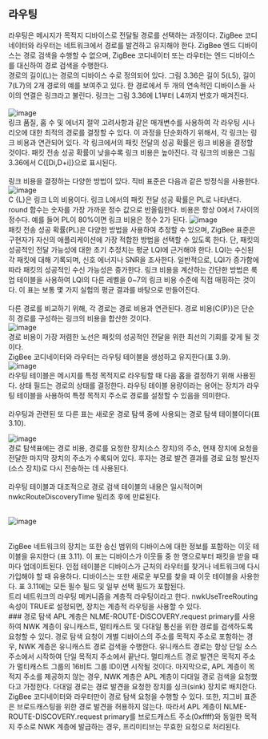 ## 라우팅 
라우팅은 메시지가 목적지 디바이스로 전달될 경로를 선택하는 과정이다. ZigBee 코디네이터와 라우터는 네트워크에서 경로를 발견하고 유지해야 한다. ZigBee 엔드 디바이스는 경로 검색을 수행할 수 없으며, ZigBee 코디네이터 또는 라우터는 엔드 디바이스를 대신하여 경로 검색을 수행한다.
<br>
경로의 길이(L)는 경로의 디바이스 수로 정의되어 있다. 그림 3.36은 길이 5(L5), 길이 7(L7)의 2개 경로의 예를 보여주고 있다. 한 경로에서 두 개의 연속적인 디바이스들 사이의 연결은 링크라고 불린다. 링크는 그림 3.36에 L1부터 L4까지 번호가 매겨진다.
<br><br>
![image](https://user-images.githubusercontent.com/38284141/53296883-29bc6200-3858-11e9-89d4-628a14b7964f.png)
<br>
링크 품질, 홉 수 및 에너지 절약 고려사항과 같은 매개변수를 사용하여 각 라우팅 시나리오에 대한 최적의 경로를 결정할 수 있다. 이 과정을 단순화하기 위해서, 각 링크는 링크 비용과 연관되어 있다. 각 링크에서의 패킷 전달의 성공 확률은 링크 비용을 결정할 것이다. 패킷 전송 성공 확률이 낮을수록 링크 비용은 높아진다. 각 링크의 비용은 그림 3.36에서 C{[Di,D+i]}으로 표시된다.<br>
<br>
링크 비용을 결정하는 다양한 방법이 있다. 직비 표준은 다음과 같은 방정식을 사용한다.<br>
![image](https://user-images.githubusercontent.com/38284141/53296921-37261c00-3859-11e9-93f3-0e5bc039bab0.png)
<br>
C {L}은 링크 L의 비용이다. 링크 L에서의 패킷 전달 성공 확률은 PL로 나타낸다. round 함수는 숫자를 가장 가까운 정수 값으로 반올림한다. 비용은 항상 0에서 7사이의 정수다. 예를 들어 PL이 80%이면 링크 비용은 정수 2가 된다.
![image](https://user-images.githubusercontent.com/38284141/53296941-06de7d80-3859-11e9-99ea-155a0aff2a1b.png)
<br>
패킷 전송 성공 확률(PL)은 다양한 방법을 사용하여 추정할 수 있으며, ZigBee 표준은 구현자가 자신의 애플리케이션에 가장 적합한 방법을 선택할 수 있도록 한다. 단, 패킷의 성공적인 전달 가능성에 대한 초기 추정치는 평균 LQI에 근거해야 한다. LQI는 수신된 각 패킷에 대해 기록되며, 신호 에너지나 SNR을 조사한다. 일반적으로, LQI가 증가함에 따라 패킷의 성공적인 수신 가능성은 증가한다. 링크 비용을 계산하는 간단한 방법은 룩업 테이블을 사용하여 LQI의 다른 레벨을 0~7의 링크 비용 수준에 직접 매핑하는 것이다. 이 표는 보통 몇 가지 실험의 평균 결과를 바탕으로 만들어진다.<br>
<br>
다른 경로를 비교하기 위해, 각 경로는 경로 비용과 연관된다. 경로 비용(C{P})은 단순히 경로를 구성하는 링크의 비용을 합산한 것이다.<br>
![image](https://user-images.githubusercontent.com/38284141/53297833-9c810980-3867-11e9-9f0e-920b5713df4c.png)
<br>
경로 비용이 가장 저렴한 노선은 패킷의 성공적인 전달을 위한 최선의 기회를 갖게 될 것이다. <br>
ZigBee 코디네이터와 라우터는 라우팅 테이블을 생성하고 유지한다(표 3.9). <br>
![image](https://user-images.githubusercontent.com/38284141/53297846-d6521000-3867-11e9-9a74-da4956b46496.png)
<br>
라우팅 테이블은 메시지를 특정 목적지로 라우팅할 때 다음 홉을 결정하기 위해 사용된다. 상태 필드는 경로의 상태를 결정한다. 라우팅 테이블 용량이라는 용어는 장치가 라우팅 테이블을 사용하여 특정 목적지 주소로 경로를 설정할 수 있음을 의미한다.<br>
<br>
라우팅과 관련된 또 다른 표는 새로운 경로 탐색 중에 사용되는 경로 탐색 테이블이다(표 3.10). <br>

![image](https://user-images.githubusercontent.com/38284141/53297887-8293f680-3868-11e9-8568-5b5d89c52a8f.png)
<br>
경로 탐색표에는 경로 비용, 경로를 요청한 장치(소스 장치)의 주소, 현재 장치에 요청을 전달한 마지막 장치의 주소가 수록되어 있다. 후자는 경로 발견 결과를 경로 요청 발신자(소스 장치)로 다시 전송하는 데 사용된다.<br>
<br>
라우팅 테이블과 대조적으로 경로 검색 테이블의 내용은 일시적이며 nwkcRouteDiscoveryTime 밀리초 후에 만료된다. <br>
<br>

![image](https://user-images.githubusercontent.com/38284141/53298111-069bad80-386c-11e9-92cd-ab96177f4e18.png)

<br>
ZigBee 네트워크의 장치는 또한 송신 범위의 디바이스에 대한 정보를 포함하는 이웃 테이블을 유지한다 (표 3.11). 이 표는 디바이스가 이웃들 중 한 명으로부터 패킷을 받을 때마다 업데이트된다. 인접 테이블은 디바이스가 근처의 라우터를 찾거나 네트워크에 다시 가입해야 할 때 유용하다. 디바이스는 또한 새로운 부모를 찾을 때 이웃 테이블을 사용한다. 표 3.11에는 모든 필수 필드 및 일부 선택 필드가 포함된다.
<br>
트리 네트워크의 라우팅 메커니즘을 계층적 라우팅이라고 한다. nwkUseTreeRouting 속성이 TRUE로 설정되면, 장치는 계층적 라우팅을 사용할 수 있다.
<br>
### 경로 탐색
APL 계층은 NLME-ROUTE-DISCOVERY.request primary를 사용하여 NWK 계층이 유니캐스트, 멀티캐스트 및 다대일 통신을 위한 경로를 검색하도록 요청할 수 있다. 경로 탐색 요청이 개별 디바이스의 주소를 목적지 주소로 포함하는 경우, NWK 계층은 유니캐스트 경로 검색을 수행한다. 유니캐스트 경로는 항상 단일 소스 주소에서 시작하여 단일 목적지 주소에서 끝난다. 멀티캐스트 경로 발견은 목적지 주소가 멀티캐스트 그룹의 16비트 그룹 ID이면 시작될 것이다. 마지막으로, APL 계층이 목적지 주소를 제공하지 않는 경우, NWK 계층은 APL 계층이 다대일 경로 검색을 요청했다고 가정한다. 다대일 경로는 경로 발견을 요청한 장치를 싱크(sink) 장치로 배치한다.<br>
ZigBee 코디네이터와 라우터만이 경로 탐색 요청을 수행할 수 있다. 또한, 지그비 표준은 브로드캐스팅을 위한 경로 발견을 허용하지 않는다. 따라서 APL 계층이 NLME-ROUTE-DISCOVERY.request primary를 브로드캐스트 주소(0xffff)와 동일한 목적지 주소로 NWK 계층에 발급하는 경우, 프리미티브는 무효한 요청으로 처리된다.<br>
<br>
